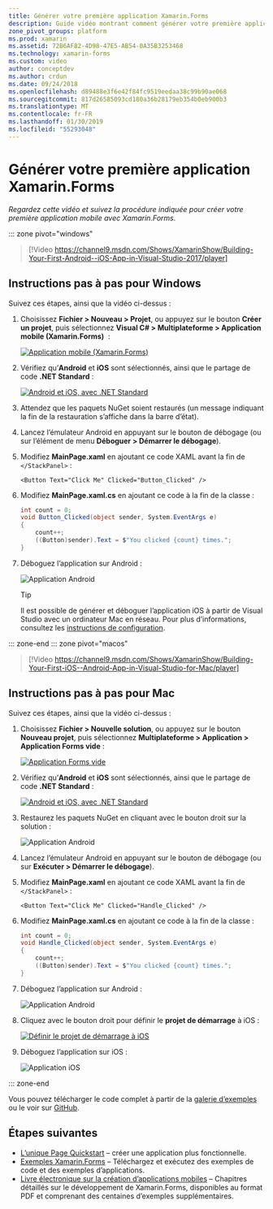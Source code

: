 ```yaml
---
title: Générer votre première application Xamarin.Forms
description: Guide vidéo montrant comment générer votre première application Xamarin.Forms dans Visual Studio.
zone_pivot_groups: platform
ms.prod: xamarin
ms.assetid: 72B6AF82-4D98-47E5-AB54-0A35B3253468
ms.technology: xamarin-forms
ms.custom: video
author: conceptdev
ms.author: crdun
ms.date: 09/24/2018
ms.openlocfilehash: d89488e3f6e42f84fc9519eedaa38c99b90ae068
ms.sourcegitcommit: 817d26585093cd180a36b28179eb354b0eb900b3
ms.translationtype: MT
ms.contentlocale: fr-FR
ms.lasthandoff: 01/30/2019
ms.locfileid: "55293048"
---
```

# <a name="build-your-first-xamarinforms-app"></a>Générer votre première application Xamarin.Forms

_Regardez cette vidéo et suivez la procédure indiquée pour créer votre première application mobile avec Xamarin.Forms._

::: zone pivot="windows"

> [!Video https://channel9.msdn.com/Shows/XamarinShow/Building-Your-First-Android--iOS-App-in-Visual-Studio-2017/player]

## <a name="step-by-step-instructions-for-windows"></a>Instructions pas à pas pour Windows

Suivez ces étapes, ainsi que la vidéo ci-dessus :

1. Choisissez **Fichier > Nouveau > Projet**, ou appuyez sur le bouton **Créer un projet**, puis sélectionnez **Visual C# > Multiplateforme > Application mobile (Xamarin.Forms)**  :

    [![Application mobile (Xamarin.Forms)](images/win/01-sml.png)](images/win/01.png#lightbox)

2. Vérifiez qu’**Android** et **iOS** sont sélectionnés, ainsi que le partage de code **.NET Standard** :

    [![Android et iOS, avec .NET Standard](images/win/02-sml.png)](images/win/02.png#lightbox)

3. Attendez que les paquets NuGet soient restaurés (un message indiquant la fin de la restauration s’affiche dans la barre d’état).

4. Lancez l’émulateur Android en appuyant sur le bouton de débogage (ou sur l’élément de menu **Déboguer > Démarrer le débogage**).

5. Modifiez **MainPage.xaml** en ajoutant ce code XAML avant la fin de `</StackPanel>` :

    ```xaml
    <Button Text="Click Me" Clicked="Button_Clicked" />
    ```

6. Modifiez **MainPage.xaml.cs** en ajoutant ce code à la fin de la classe :

    ```csharp
    int count = 0;
    void Button_Clicked(object sender, System.EventArgs e)
    {
        count++;
        ((Button)sender).Text = $"You clicked {count} times.";
    }
    ```

7. Déboguez l’application sur Android :

    ![Application Android](images/win/07-sml.png)

    > [!TIP]
    > Il est possible de générer et déboguer l’application iOS à partir de Visual Studio avec un ordinateur Mac en réseau. Pour plus d’informations, consultez les [instructions de configuration](~/ios/get-started/installation/windows/index.md).

::: zone-end
::: zone pivot="macos"

> [!Video https://channel9.msdn.com/Shows/XamarinShow/Building-Your-First-iOS--Android-App-in-Visual-Studio-for-Mac/player]

## <a name="step-by-step-instructions-for-mac"></a>Instructions pas à pas pour Mac

Suivez ces étapes, ainsi que la vidéo ci-dessus :

1. Choisissez **Fichier > Nouvelle solution**, ou appuyez sur le bouton **Nouveau projet**, puis sélectionnez **Multiplateforme > Application > Application Forms vide** :

    [![Application Forms vide](images/01-sml.png)](images/01.png#lightbox)

2. Vérifiez qu’**Android** et **iOS** sont sélectionnés, ainsi que le partage de code **.NET Standard** :

    [![Android et iOS, avec .NET Standard](images/02-sml.png)](images/02.png#lightbox)

3. Restaurez les paquets NuGet en cliquant avec le bouton droit sur la solution :

    ![Application Android](images/03-sml.png)

4. Lancez l’émulateur Android en appuyant sur le bouton de débogage (ou sur **Exécuter > Démarrer le débogage**).

5. Modifiez **MainPage.xaml** en ajoutant ce code XAML avant la fin de `</StackPanel>` :

    ```xaml
    <Button Text="Click Me" Clicked="Handle_Clicked" />
    ```

6. Modifiez **MainPage.xaml.cs** en ajoutant ce code à la fin de la classe :

    ```csharp
    int count = 0;
    void Handle_Clicked(object sender, System.EventArgs e)
    {
        count++;
        ((Button)sender).Text = $"You clicked {count} times.";
    }
    ```

7. Déboguez l’application sur Android :

    ![Application Android](images/07-sml.png)

8. Cliquez avec le bouton droit pour définir le **projet de démarrage** à iOS :

    [![Définir le projet de démarrage à iOS](images/08-sml.png)](images/08.png#lightbox)

9. Déboguez l’application sur iOS :

    ![Application iOS](images/09-sml.png)

::: zone-end

Vous pouvez télécharger le code complet à partir de la [galerie d’exemples](https://developer.xamarin.com/samples/xamarin-forms/GetStarted/FirstApp/) ou le voir sur [GitHub](https://github.com/xamarin/xamarin-forms-samples/tree/master/GetStarted/FirstApp).

## <a name="next-steps"></a>Étapes suivantes

- [L’unique Page Quickstart](~/get-started/quickstarts/single-page.md) &ndash; créer une application plus fonctionnelle.
- [Exemples Xamarin.Forms](~/xamarin-forms/samples/index.yml) &ndash; Téléchargez et exécutez des exemples de code et des exemples d’applications.
- [Livre électronique sur la création d’applications mobiles](~/xamarin-forms/creating-mobile-apps-xamarin-forms/index.md) &ndash; Chapitres détaillés sur le développement de Xamarin.Forms, disponibles au format PDF et comprenant des centaines d’exemples supplémentaires.
